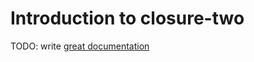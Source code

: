 # Introduction to closure-two

TODO: write [great documentation](http://jacobian.org/writing/what-to-write/)
